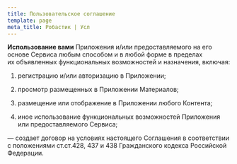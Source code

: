 ```yaml
---
title: Пользовательское соглашение
template: page
meta_title: Робастик | Усл
---
```

**Использование вами** Приложения и/или предоставляемого на его основе Сервиса любым способом и в любой форме в пределах их объявленных функциональных возможностей и назначения, включая:

1.  регистрацию и/или авторизацию в Приложении;

2.  просмотр размещенных в Приложении Материалов;

3.  размещение или отображение в Приложении любого Контента;

4.  иное использование функциональных возможностей Приложения или предоставляемого Сервиса;

— создает договор на условиях настоящего Соглашения в соответствии с положениями ст.ст.428, 437 и 438 Гражданского кодекса Российской Федерации.
